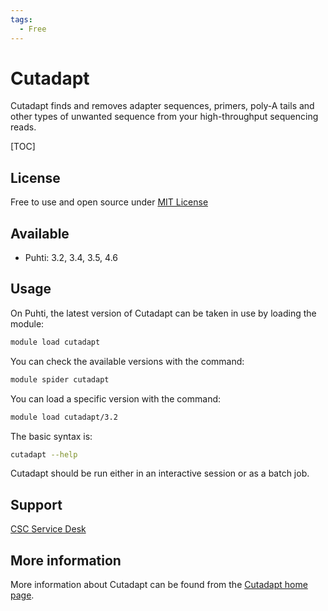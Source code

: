 ```yaml
---
tags:
  - Free
---
```


# Cutadapt

Cutadapt finds and removes adapter sequences, primers, poly-A tails and other types of 
unwanted sequence from your high-throughput sequencing reads.

[TOC]

## License

Free to use and open source under [MIT License](https://github.com/marcelm/cutadapt/blob/main/LICENSE)

## Available

- Puhti: 3.2, 3.4, 3.5, 4.6

## Usage

On Puhti, the latest version of Cutadapt can be taken in use by loading the module:

```bash
module load cutadapt
```

You can check the available versions with the command:

```bash
module spider cutadapt
```

You can load a specific version with the command:

```bash
module load cutadapt/3.2
```

The basic syntax is:

```bash
cutadapt --help
```

Cutadapt should be run either in an interactive session or as a batch job.

## Support

[CSC Service Desk](../support/contact.md)

## More information

More information about Cutadapt can be found from the [Cutadapt home page](https://cutadapt.readthedocs.io/en/stable/).
